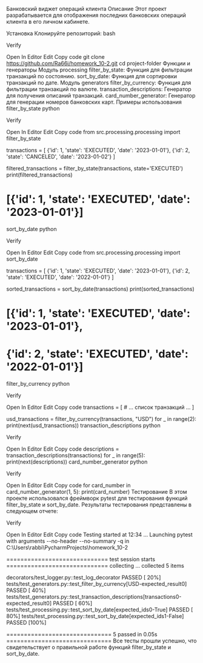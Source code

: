 Банковский виджет операций клиента
Описание
Этот проект разрабатывается для отображения последних банковских операций клиента в его личном кабинете.

Установка
Клонируйте репозиторий:
bash

Verify

Open In Editor
Edit
Copy code
git clone https://github.com/Ra66i/homework_10-2.git
cd project-folder
Функции и генераторы
Модуль processing
filter_by_state: Функция для фильтрации транзакций по состоянию.
sort_by_date: Функция для сортировки транзакций по дате.
Модуль generators
filter_by_currency: Функция для фильтрации транзакций по валюте.
transaction_descriptions: Генератор для получения описаний транзакций.
card_number_generator: Генератор для генерации номеров банковских карт.
Примеры использования
filter_by_state
python

Verify

Open In Editor
Edit
Copy code
from src.processing.processing import filter_by_state

transactions = [
    {'id': 1, 'state': 'EXECUTED', 'date': '2023-01-01'},
    {'id': 2, 'state': 'CANCELED', 'date': '2023-01-02'}
]

filtered_transactions = filter_by_state(transactions, state='EXECUTED')
print(filtered_transactions)
# [{'id': 1, 'state': 'EXECUTED', 'date': '2023-01-01'}]
sort_by_date
python

Verify

Open In Editor
Edit
Copy code
from src.processing.processing import sort_by_date

transactions = [
    {'id': 1, 'state': 'EXECUTED', 'date': '2023-01-01'},
    {'id': 2, 'state': 'EXECUTED', 'date': '2022-01-01'}
]

sorted_transactions = sort_by_date(transactions)
print(sorted_transactions)
# [{'id': 1, 'state': 'EXECUTED', 'date': '2023-01-01'},
#  {'id': 2, 'state': 'EXECUTED', 'date': '2022-01-01'}]
filter_by_currency
python

Verify

Open In Editor
Edit
Copy code
transactions = [
    # ... список транзакций ...
]

usd_transactions = filter_by_currency(transactions, "USD")
for _ in range(2):
    print(next(usd_transactions))
transaction_descriptions
python

Verify

Open In Editor
Edit
Copy code
descriptions = transaction_descriptions(transactions)
for _ in range(5):
    print(next(descriptions))
card_number_generator
python

Verify

Open In Editor
Edit
Copy code
for card_number in card_number_generator(1, 5):
    print(card_number)
Тестирование
В этом проекте использовался фреймворк pytest для тестирования функций filter_by_state и sort_by_date. Результаты тестирования представлены в следующем отчете:


Verify

Open In Editor
Edit
Copy code
Testing started at 12:34 ...
Launching pytest with arguments --no-header --no-summary -q in C:\Users\rabbi\PycharmProjects\homework_10-2

============================= test session starts =============================
collecting ... collected 5 items

decorators/test_logger.py::test_log_decorator PASSED                     [ 20%]
tests/test_generators.py::test_filter_by_currency[USD-expected_result0] PASSED [ 40%]
tests/test_generators.py::test_transaction_descriptions[transactions0-expected_result0] PASSED [ 60%]
tests/test_processing.py::test_sort_by_date[expected_ids0-True] PASSED   [ 80%]
tests/test_processing.py::test_sort_by_date[expected_ids1-False] PASSED  [100%]

============================== 5 passed in 0.05s ==============================
Все тесты прошли успешно, что свидетельствует о правильной работе функций filter_by_state и sort_by_date.